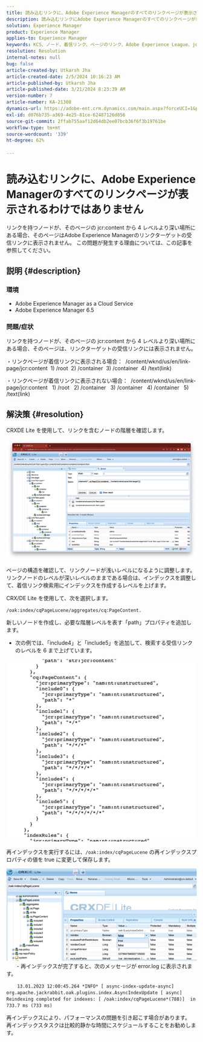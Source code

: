 ```yaml
---
title: 読み込むリンクに、Adobe Experience Managerのすべてのリンクページが表示されるわけではありません
description: 読み込むリンクにAdobe Experience Managerのすべてのリンクページが表示されない理由を説明します。
solution: Experience Manager
product: Experience Manager
applies-to: Experience Manager
keywords: KCS、ノード、着信リンク、ページのリンク、Adobe Experience League、jcr:content、リンクターゲット
resolution: Resolution
internal-notes: null
bug: false
article-created-by: Utkarsh Jha
article-created-date: 2/5/2024 10:16:23 AM
article-published-by: Utkarsh Jha
article-published-date: 3/21/2024 8:23:39 AM
version-number: 7
article-number: KA-21308
dynamics-url: https://adobe-ent.crm.dynamics.com/main.aspx?forceUCI=1&pagetype=entityrecord&etn=knowledgearticle&id=7c355f9c-0fc4-ee11-9079-6045bd0065f9
exl-id: d076b735-a369-4e25-81ce-62487126d856
source-git-commit: 2ffab755aaf12d64db2ee07bcb36f6f3b19761be
workflow-type: tm+mt
source-wordcount: '339'
ht-degree: 62%

---
```


# 読み込むリンクに、Adobe Experience Managerのすべてのリンクページが表示されるわけではありません


リンクを持つノードが、そのページの jcr:content から 4 レベルより深い場所にある場合、そのページはAdobe Experience Managerのリンクターゲットの受信リンクに表示されません。 この問題が発生する理由については、この記事を参照してください。

## 説明 {#description}


### <b>環境</b>

- Adobe Experience Manager as a Cloud Service
- Adobe Experience Manager 6.5




### <b>問題/症状</b>

リンクを持つノードが、そのページの jcr:content から 4 レベルより深い場所にある場合、そのページは、リンクターゲットの受信リンクには表示されません。

・リンクページが着信リンクに表示される場合：
 /content/wknd/us/en/link-page/jcr:content
 1) /root
 2) /container
 3) /container
 4) /text(link)

・リンクページが着信リンクに表示されない場合：
 /content/wknd/us/en/link-page/jcr:content
  1) /root
  2) /container
  3) /container
  4) /container
  5) /text(link)


## 解決策 {#resolution}


CRXDE Lite を使用して、リンクを含むノードの階層を確認します。

![](assets/667a70ba-a39b-ed11-aad1-6045bd0065b6.png)

ページの構造を確認して、リンクノードが浅いレベルになるように調整します。
リンクノードのレベルが深いレベルのままである場合は、インデックスを調整して、着信リンク検索用にインデックスを作成するレベルを上げます。

CRX/DE Lite を使用して、次を選択します。


```
/oak:index/cqPageLucene/aggregates/cq:PageContent.
```

新しいノードを作成し、必要な階層レベルを表す「path」プロパティを追加します。
- 次の例では、「include4」と「include5」を追加して、検索する受信リンクのレベルを 6 まで上げています。

![](assets/72c18342-0e9e-ed11-aad1-6045bd0067ea.png)

再インデックスを実行するには、`/oak:index/cqPageLucene` の再インデックスプロパティの値を true に変更して保存します。

![](assets/a4203d8b-0e9e-ed11-aad1-6045bd0067ea.png)
  
    - 再インデックスが完了すると、次のメッセージが error.log に表示されます。

`    13.01.2023 12:00:45.264 *INFO* [ async-index-update-async]  org.apache.jackrabbit.oak.plugins.index.AsyncIndexUpdate [ async]  Reindexing completed for indexes: [ /oak:index/cqPageLucene*(788)]  in 733.7 ms (733 ms)`

再インデックスにより、パフォーマンスの問題を引き起こす場合があります。
再インデックスタスクは比較的静かな時間にスケジュールすることをお勧めします。
